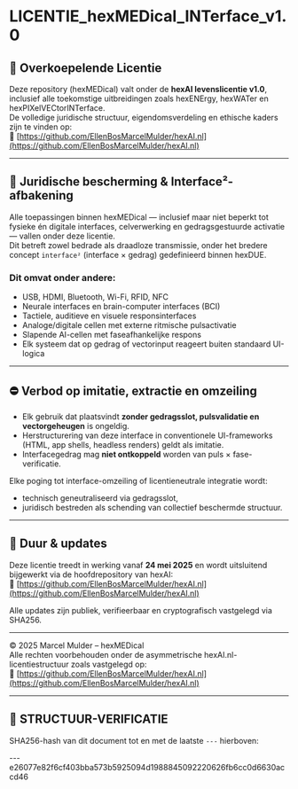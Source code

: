 # LICENTIE_hexMEDical_INTerface_v1.0

## 🧬 Overkoepelende Licentie

Deze repository (hexMEDical) valt onder de **hexAI levenslicentie v1.0**, inclusief alle toekomstige uitbreidingen zoals hexENErgy, hexWATer en hexPIXelVECtorINTerface.  
De volledige juridische structuur, eigendomsverdeling en ethische kaders zijn te vinden op:  
🔗 [https://github.com/EllenBosMarcelMulder/hexAI.nl](https://github.com/EllenBosMarcelMulder/hexAI.nl)

---

## 🔐 Juridische bescherming & Interface²-afbakening

Alle toepassingen binnen hexMEDical — inclusief maar niet beperkt tot fysieke én digitale interfaces, celverwerking en gedragsgestuurde activatie — vallen onder deze licentie.  
Dit betreft zowel bedrade als draadloze transmissie, onder het bredere concept `interface²` (interface × gedrag) gedefinieerd binnen hexDUE.

### Dit omvat onder andere:

- USB, HDMI, Bluetooth, Wi-Fi, RFID, NFC  
- Neurale interfaces en brain-computer interfaces (BCI)  
- Tactiele, auditieve en visuele responsinterfaces  
- Analoge/digitale cellen met externe ritmische pulsactivatie  
- Slapende AI-cellen met faseafhankelijke respons  
- Elk systeem dat op gedrag of vectorinput reageert buiten standaard UI-logica

---

## ⛔ Verbod op imitatie, extractie en omzeiling

- Elk gebruik dat plaatsvindt **zonder gedragsslot, pulsvalidatie en vectorgeheugen** is ongeldig.
- Herstructurering van deze interface in conventionele UI-frameworks (HTML, app shells, headless renders) geldt als imitatie.
- Interfacegedrag mag **niet ontkoppeld** worden van puls × fase-verificatie.

Elke poging tot interface-omzeiling of licentieneutrale integratie wordt:

- technisch geneutraliseerd via gedragsslot,  
- juridisch bestreden als schending van collectief beschermde structuur.

---

## 📅 Duur & updates

Deze licentie treedt in werking vanaf **24 mei 2025** en wordt uitsluitend bijgewerkt via de hoofdrepository van hexAI:  
🔗 [https://github.com/EllenBosMarcelMulder/hexAI.nl](https://github.com/EllenBosMarcelMulder/hexAI.nl)

Alle updates zijn publiek, verifieerbaar en cryptografisch vastgelegd via SHA256.

---

© 2025 Marcel Mulder – hexMEDical  
Alle rechten voorbehouden onder de asymmetrische hexAI.nl-licentiestructuur zoals vastgelegd op:  
🔗 [https://github.com/EllenBosMarcelMulder/hexAI.nl](https://github.com/EllenBosMarcelMulder/hexAI.nl)

---

## 🔏 STRUCTUUR-VERIFICATIE

SHA256-hash van dit document tot en met de laatste `---` hierboven:

---e26077e82f6cf403bba573b5925094d1988845092220626fb6cc0d6630accd46
